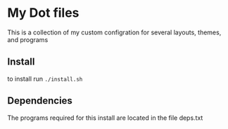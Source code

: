 My Dot files
===============
This is a collection of my custom configration for several layouts, themes, and programs

Install
---------------
to install run
`./install.sh`

Dependencies
---------------
The programs required for this install are located in the file deps.txt
